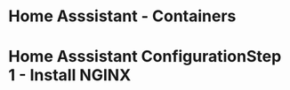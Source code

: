 # Home Asssistant - Containers















# Home Asssistant ConfigurationStep 1 - Install NGINX


